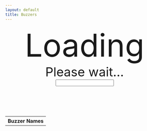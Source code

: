 ```yaml
---
layout: default
title: Buzzers
---
```


<center>
<div id="buzzer-primary" style="width: 100%; font-size: 100px;">Loading</div>
<div id="buzzer-secondary" style="width: 100%; font-size: 40px;">Please wait...</div>
<input id="buzzer-input" type="text">
<table id="buzzer-names" style="padding-top: 5em;"><tr><th colspan="2">Buzzer Names</th></tr></table>
</center>
<script>
window.onload = function() {
var nameFields = new Array();
var presses = new Array();
var enabled = false;
var timer = -1;
var timerId = 0;
var primary = document.getElementById("buzzer-primary");
var secondary = document.getElementById("buzzer-secondary");
var input = document.getElementById("buzzer-input");
var lastKeyCode = null;

var nameContainer = document.getElementById("buzzer-names");
for (var i = 1; i <= 10; i++) {
    var row = document.createElement("tr");
    row.innerHTML = "<td>Buzzer #" + i + "</td>";
    
    var field = document.createElement("input");
    field.value = "Buzzer #" + i;
    nameFields[i] = field;
    
    var fieldCell = document.createElement("td");
    fieldCell.appendChild(field);
    row.appendChild(fieldCell);
    nameContainer.appendChild(row);
}

function buzzer(key) {
    if (!enabled) {
        return;
    }
    enabled = false;
    primary.innerHTML = nameFields[key].value;
    timer = 5;
    updateTimer();
}
function updateTimer() {
    if (timer < 0) {
        enable();
        return;
    } else if (timer == 0) {
        secondary.innerHTML = "STOP";
    } else {
        secondary.innerHTML = "" + timer;
    }
    timer--;
    timerId = window.setTimeout(updateTimer, 1000);
}
function reset() {
    timer = 0;
    window.clearTimeout(timerId);
}
function enable() {
    reset();
    enabled = true;
    primary.innerHTML = "Ready";
    secondary.innerHTML = "Press a buzzer";
    input.placeholder = "";
}
function disable() {
    reset();
    enabled = false;
    primary.innerHTML = "Disabled";
    secondary.innerHTML = "Click the space below to start";
    input.placeholder = "Click here to start";
}
disable();

input.onfocus = enable;
input.onblur = disable;
input.onkeydown = function(event) {
    if (!enabled) {
        return;
    }
    var key = event.keyCode;
    if (presses[key]) {
        return;
    }
    presses[key] = true;
    lastKeyCode = null;
    var pressed;
    if (key >= 48 && key <= 57) {
        pressed = key - 48;
    } else if (key >= 96 && key <= 105) {
        pressed = key - 96;
    } else {
        lastKeyCode = key;
        return;
    }
    if (pressed == 0) {
        pressed = 10;
    }
    buzzer(pressed);
}
input.onkeypress = function(event) {
    event.preventDefault();
    if (lastKeyCode != null) {
        var c;
        if (event.which == null) {
            c = String.fromCharCode(event.keyCode);
        } else if (event.which!=0 && event.charCode != 0) {
            c = String.fromCharCode(event.which);
        } else {
    	    return;
        }
        alert("Unknown key: keyCode=" + lastKeyCode + " character='" + c + "'");
        lastKeyCode = null;
    }
}
input.onkeyup = function(event) {
    presses[event.keyCode] = false;
}
};
</script>
